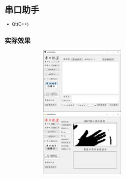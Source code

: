 # 串口助手
* Qt(C++)</br>
## 实际效果
<center>
<img src="https://github.com/Oliver0047/Qt_Serial_Assitant/blob/master/1.png" width="50%" height="50%" />
<img src="https://github.com/Oliver0047/Qt_Serial_Assitant/blob/master/2.png" width="50%" height="50%" />
</center>

